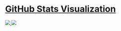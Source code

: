 # [GitHub Stats Visualization](https://github.com/jstrieb/github-stats)

<a href="https://github.com/jstrieb/github-stats">
<img src="https://raw.githubusercontent.com/Pushpakumar02/Pushpakumar0/master/generated/overview.svg#gh-dark-mode-only" />
<img src="https://raw.githubusercontent.com/Pushpakumar02/Pushpakumar0/master/generated/languages.svg#gh-dark-mode-only" />
</a>

